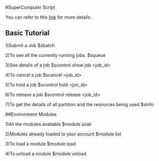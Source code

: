 #SuperComputer Script

You can refer to this [link]() for more details .

## Basic Tutorial

1)Submit a Job
$sbatch <jobname>

2)To see all the currently running jobs.
$squeue

3)See details of a job
$scontrol show job <job_id>

4)To cancel a job
$scancel <job_id>

5)To hold a job
$scontrol hold <jon_id>

6)To release a job
$scontrol release <job_id>

7)To get the details of all partition and the resources being used
$sinfo

##Environment Modules

1)All the modules available 
$module avail

2)Modules already loaded to your account
$module list

3)To load a module 
$module load <name>

4)To unload a module 
$module unload <name>
 
